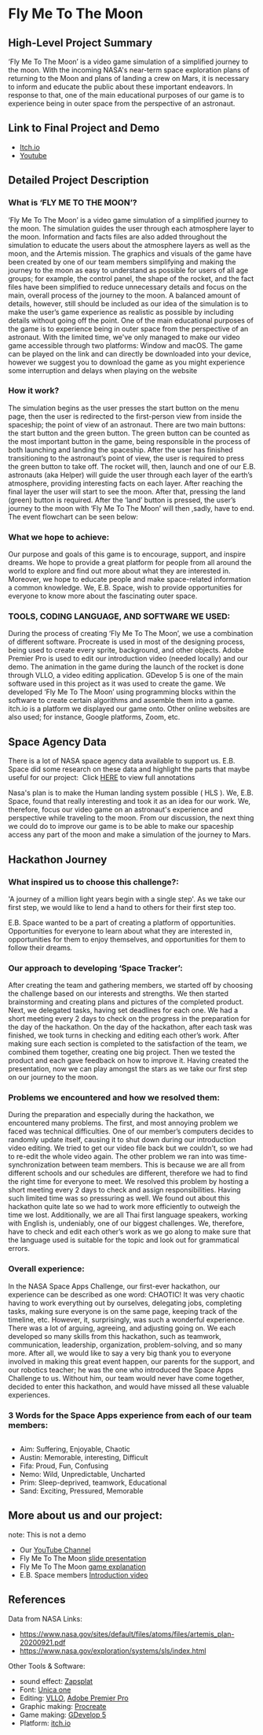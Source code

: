 # Fly Me To The Moon

## High-Level Project Summary

‘Fly Me To The Moon’ is a video game simulation of a simplified journey to the moon. With the incoming NASA's near-term space exploration plans of returning to the Moon and plans of landing a crew on Mars, it is necessary to inform and educate the public about these important endeavors. In response to that, one of the main educational purposes of our game is to experience being in outer space from the perspective of an astronaut.

## Link to Final Project and Demo

* [Itch.io](https://aimbcc170.itch.io/fly-me-to-the-moon)
* [Youtube](https://youtu.be/TRXx-ms6pMQ)


## Detailed Project Description

### What is ‘FLY ME TO THE MOON’? 

‘Fly Me To The Moon’ is a video game simulation of a simplified journey to the moon. The simulation guides the user through each atmosphere layer to the moon. Information and facts files are also added throughout the simulation to educate the users about the atmosphere layers as well as the moon, and the Artemis mission. The graphics and visuals of the game have been created by one of our team members simplifying and making the journey to the moon as easy to understand as possible for users of all age groups; for example, the control panel, the shape of the rocket, and the fact files have been simplified to reduce unnecessary details and focus on the main, overall process of the journey to the moon. A balanced amount of details, however, still should be included as our idea of the simulation is to make the user’s game experience as realistic as possible by including details without going off the point. One of the main educational purposes of the game is to experience being in outer space from the perspective of an astronaut. With the limited time, we've only managed to make our video game accessible through two platforms: Window and macOS. The game can be played on the link and can directly be downloaded into your device, however we suggest you to download the game as you might experience some interruption and delays when playing on the website

### How it work?

The simulation begins as the user presses the start button on the menu page, then the user is redirected to the first-person view from inside the spaceship; the point of view of an astronaut. There are two main buttons: the start button and the green button. The green button can be counted as the most important button in the game, being responsible in the process of both launching and landing the spaceship. After the user has finished transitioning to the astronaut’s point of view, the user is required to press the green button to take off. The rocket will, then, launch and one of our E.B. astronauts (aka Helper) will guide the user through each layer of the earth’s atmosphere, providing interesting facts on each layer. After reaching the final layer the user will start to see the moon. After that, pressing the land (green) button is required. After the ‘land’ button is pressed, the user’s journey to the moon with ‘Fly Me To The Moon’ will then ,sadly, have to end. The event flowchart can be seen below:
![]()

### What we hope to achieve:

Our purpose and goals of this game is to encourage, support, and inspire dreams. We hope to provide a great platform for people from all around the world to explore and find out more about what they are interested in. Moreover, we hope to educate people and make space-related information a common knowledge. We, E.B. Space, wish to provide opportunities for everyone to know more about the fascinating outer space. 

### TOOLS, CODING LANGUAGE, AND SOFTWARE WE USED:

During the process of creating ‘Fly Me To The Moon’, we use a combination of different software. Procreate is used in most of the designing process, being used to create every sprite, background, and other objects. Adobe Premier Pro is used to edit our introduction video (needed locally) and our demo. The animation in the game during the launch of the rocket is done through VLLO, a video editing application. GDevelop 5 is one of the main software used in this project as it was used to create the game. We developed ‘Fly Me To The Moon’ using programming blocks within the software to create certain algorithms and assemble them into a game. itch.io is a platform we displayed our game onto. Other online websites are also used; for instance, Google platforms, Zoom, etc.
![]()

## Space Agency Data

There is a lot of NASA space agency data available to support us. E.B. Space did some research on these data and highlight the parts that maybe useful for our project: 
![]()
Click [HERE](https://drive.google.com/drive/folders/1-PQ41fPlTghjy1SZZf7rB7RLyA-1QdSa) to view full annotations

Nasa's plan is to make the Human landing system possible ( HLS ). We, E.B. Space, found that really interesting and took it as an idea for our work. We, therefore, focus our video game on an astronaut's experience and perspective while traveling to the moon. From our discussion, the next thing we could do to improve our game is to be able to make our spaceship access any part of the moon and make a simulation of the journey to Mars. 

## Hackathon Journey

### What inspired us to choose this challenge?:

'A journey of a million light years begin with a single step'. As we take our first step, we would like to lend a hand to others for their first step too.
						
E.B. Space wanted to be a part of creating a platform of opportunities. Opportunities for everyone to learn about what they are interested in, opportunities for them to enjoy themselves, and opportunities for them to follow their dreams.

### Our approach to developing ‘Space Tracker’:

After creating the team and gathering members, we started off by choosing the challenge based on our interests and strengths. We then started brainstorming and creating plans and pictures of the completed product. Next, we delegated tasks, having set deadlines for each one. We had a short meeting every 2 days to check on the progress in the preparation for the day of the hackathon. On the day of the hackathon, after each task was finished, we took turns in checking and editing each other’s work. After making sure each section is completed to the satisfaction of the team, we combined them together, creating one big project. Then we tested the product and each gave feedback on how to improve it. Having created the presentation, now we can play amongst the stars as we take our first step on our journey to the moon.

### Problems we encountered and how we resolved them:

During the preparation and especially during the hackathon, we encountered many problems. The first, and most annoying problem we faced was technical difficulties. One of our member’s computers decides to randomly update itself, causing it to shut down during our introduction video editing. We tried to get our video file back but we couldn’t, so we had to re-edit the whole video again. The other problem we ran into was time-synchronization between team members. This is because we are all from different schools and our schedules are different, therefore we had to find the right time for everyone to meet. We resolved this problem by hosting a short meeting every 2 days to check and assign responsibilities. Having such limited time was so pressuring as well. We found out about this hackathon quite late so we had to work more efficiently to outweigh the time we lost. Additionally, we are all Thai first language speakers, working with English is, undeniably, one of our biggest challenges. We, therefore, have to check and edit each other’s work as we go along to make sure that the language used is suitable for the topic and look out for grammatical errors.

### Overall experience:

In the NASA Space Apps Challenge, our first-ever hackathon, our experience can be described as one word: CHAOTIC! It was very chaotic having to work everything out by ourselves, delegating jobs, completing tasks, making sure everyone is on the same page, keeping track of the timeline, etc. However, it, surprisingly, was such a wonderful experience. There was a lot of arguing, agreeing, and adjusting going on. We each developed so many skills from this hackathon, such as teamwork, communication, leadership, organization, problem-solving, and so many more. After all, we would like to say a very big thank you to everyone involved in making this great event happen, our parents for the support, and our robotics teacher; he was the one who introduced the Space Apps Challenge to us. Without him, our team would never have come together, decided to enter this hackathon, and would have missed all these valuable experiences. 

### 3 Words for the Space Apps experience from each of our team members:

![]()

* Aim: Suffering, Enjoyable, Chaotic
* Austin: Memorable, interesting, Difficult
* Fifa: Proud, Fun, Confusing
* Nemo: Wild, Unpredictable, Uncharted
* Prim: Sleep-deprived, teamwork, Educational
* Sand: Exciting, Pressured, Memorable

## More about us and our project:
note: This is not a demo

* Our [YouTube Channel](https://www.youtube.com/channel/UC3hS9z0mG1Q7qKxdE9_2KmA)
* Fly Me To The Moon [slide presentation](https://docs.google.com/presentation/d/118XW3yObcUERokhKPUIqrYx5JUJeVSEeTpsxrHNFYkM/present?slide=id.g4dc676206e_0_1218)
* Fly Me To The Moon [game explanation](https://www.youtube.com/watch?v=X1jyowRu4DI)
* E.B. Space members [Introduction video](https://www.youtube.com/watch?v=W3d933Gc3E0)

## References
Data from NASA Links: 
* https://www.nasa.gov/sites/default/files/atoms/files/artemis_plan-20200921.pdf
* https://www.nasa.gov/exploration/systems/sls/index.html

Other Tools & Software:
* sound effect: [Zapsplat](https://www.zapsplat.com)
* Font: [Unica one](https://fonts.google.com/specimen/Unica+One)
* Editing: [VLLO](https://play.google.com/store/apps/details?id=com.darinsoft.vimo&hl=en&gl=US), [Adobe Premier Pro](https://www.adobe.com/th_en/products/premiere.html)
* Graphic making: [Procreate](https://apps.apple.com/us/app/procreate/id425073498)
* Game making: [GDevelop 5](https://gdevelop-app.com/)
* Platform: [itch.io](https://itch.io/)
